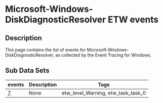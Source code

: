 # Microsoft-Windows-DiskDiagnosticResolver ETW events

## Description
This page contains the list of events for Microsoft-Windows-DiskDiagnosticResolver, as collected by the Event Tracing for Windows.

## Sub Data Sets
|events|Description|Tags|
|---|---|---|
|[7](events/event-7.md)|None|etw_level_Warning, etw_task_task_0|
